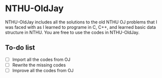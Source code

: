 # NTHU-OldJay

NTHU-OldJay includes all the solutions to the old NTHU OJ problems that I was faced with as I learned to programe in C, C++, and learned basic data structure in NTHU. You are free to use the codes in NTHU-OldJay.

## To-do list

- [ ] Import all the codes from OJ
- [ ] Rewrite the missing codes
- [ ] Improve all the codes from OJ
